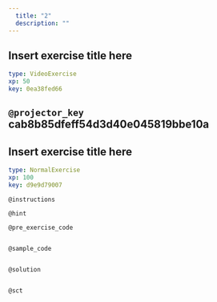 ```yaml
---
  title: "2"
  description: ""
---
```


## Insert exercise title here

```yaml
type: VideoExercise 
xp: 50 
key: 0ea38fed66   
```

`@projector_key`
cab8b85dfeff54d3d40e045819bbe10a
---

## Insert exercise title here

```yaml
type: NormalExercise 
xp: 100 
key: d9e9d79007   
```





`@instructions`


`@hint`


`@pre_exercise_code`

```{python}

```


`@sample_code`

```{python}

```


`@solution`

```{python}

```


`@sct`

```{python}

```

